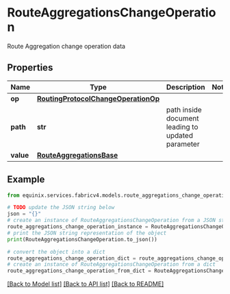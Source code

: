 # RouteAggregationsChangeOperation

Route Aggregation change operation data

## Properties

Name | Type | Description | Notes
------------ | ------------- | ------------- | -------------
**op** | [**RoutingProtocolChangeOperationOp**](RoutingProtocolChangeOperationOp.md) |  | 
**path** | **str** | path inside document leading to updated parameter | 
**value** | [**RouteAggregationsBase**](RouteAggregationsBase.md) |  | 

## Example

```python
from equinix.services.fabricv4.models.route_aggregations_change_operation import RouteAggregationsChangeOperation

# TODO update the JSON string below
json = "{}"
# create an instance of RouteAggregationsChangeOperation from a JSON string
route_aggregations_change_operation_instance = RouteAggregationsChangeOperation.from_json(json)
# print the JSON string representation of the object
print(RouteAggregationsChangeOperation.to_json())

# convert the object into a dict
route_aggregations_change_operation_dict = route_aggregations_change_operation_instance.to_dict()
# create an instance of RouteAggregationsChangeOperation from a dict
route_aggregations_change_operation_from_dict = RouteAggregationsChangeOperation.from_dict(route_aggregations_change_operation_dict)
```
[[Back to Model list]](../README.md#documentation-for-models) [[Back to API list]](../README.md#documentation-for-api-endpoints) [[Back to README]](../README.md)


